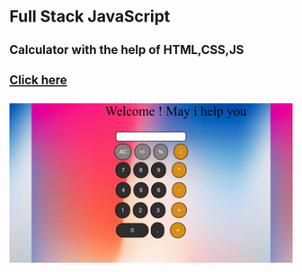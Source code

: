 # Full Stack JavaScript

## Calculator with the help of HTML,CSS,JS

## [Click here](https://calculator-app-sa.netlify.app/)

## 
![](./a.png)
